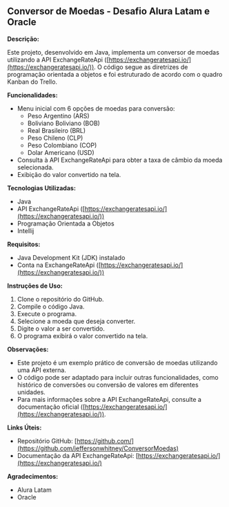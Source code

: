 ## Conversor de Moedas - Desafio Alura Latam e Oracle

**Descrição:**

Este projeto, desenvolvido em Java, implementa um conversor de moedas utilizando a API ExchangeRateApi ([https://exchangeratesapi.io/](https://exchangeratesapi.io/)). O código segue as diretrizes de programação orientada a objetos e foi estruturado de acordo com o quadro Kanban do Trello.

**Funcionalidades:**

* Menu inicial com 6 opções de moedas para conversão:
    * Peso Argentino (ARS)
    * Boliviano Boliviano (BOB)
    * Real Brasileiro (BRL)
    * Peso Chileno (CLP)
    * Peso Colombiano (COP)
    * Dolar Americano (USD)
* Consulta à API ExchangeRateApi para obter a taxa de câmbio da moeda selecionada.
* Exibição do valor convertido na tela.

**Tecnologias Utilizadas:**

* Java
* API ExchangeRateApi ([https://exchangeratesapi.io/](https://exchangeratesapi.io/))
* Programação Orientada a Objetos
* Intellij

**Requisitos:**

* Java Development Kit (JDK) instalado
* Conta na ExchangeRateApi ([https://exchangeratesapi.io/](https://exchangeratesapi.io/))

**Instruções de Uso:**

1. Clone o repositório do GitHub.
2. Compile o código Java.
3. Execute o programa.
4. Selecione a moeda que deseja converter.
5. Digite o valor a ser convertido.
6. O programa exibirá o valor convertido na tela.

**Observações:**

* Este projeto é um exemplo prático de conversão de moedas utilizando uma API externa.
* O código pode ser adaptado para incluir outras funcionalidades, como histórico de conversões ou conversão de valores em diferentes unidades.
* Para mais informações sobre a API ExchangeRateApi, consulte a documentação oficial ([https://exchangeratesapi.io/](https://exchangeratesapi.io/)).

**Links Úteis:**

* Repositório GitHub: [https://github.com/](https://github.com/jeffersonwhitney/ConversorMoedas)
* Documentação da API ExchangeRateApi: [https://exchangeratesapi.io/](https://exchangeratesapi.io/)

**Agradecimentos:**

* Alura Latam
* Oracle
